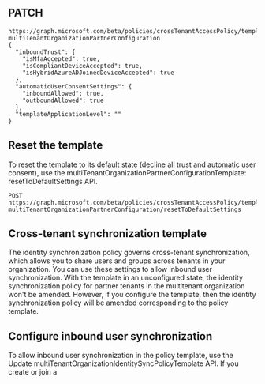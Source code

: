 ## PATCH
```
https://graph.microsoft.com/beta/policies/crossTenantAccessPolicy/templates/
multiTenantOrganizationPartnerConfiguration
{
  "inboundTrust": {
    "isMfaAccepted": true,
    "isCompliantDeviceAccepted": true,
    "isHybridAzureADJoinedDeviceAccepted": true
  },
  "automaticUserConsentSettings": {
    "inboundAllowed": true,
    "outboundAllowed": true
  },
  "templateApplicationLevel": ""
}
```

## Reset the template

To reset the template to its default state (decline all trust and automatic user consent), use the multiTenantOrganizationPartnerConfigurationTemplate: resetToDefaultSettings API.

```
POST
https://graph.microsoft.com/beta/policies/crossTenantAccessPolicy/templates/
multiTenantOrganizationPartnerConfiguration/resetToDefaultSettings
```

## Cross-tenant synchronization template

The identity synchronization policy governs cross-tenant synchronization, which allows you to share users and groups across tenants in your organization. You can use these settings to allow inbound user synchronization. With the template in an unconfigured state, the identity synchronization policy for partner tenants in the multitenant organization won't be amended. However, if you configure the template, then the identity synchronization policy will be amended corresponding to the policy template.

## Configure inbound user synchronization

To allow inbound user synchronization in the policy template, use the Update multiTenantOrganizationIdentitySyncPolicyTemplate API. If you create or join a